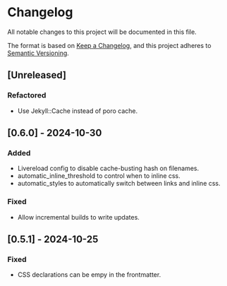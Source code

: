 # Changelog

All notable changes to this project will be documented in this file.

The format is based on [Keep a Changelog](https://keepachangelog.com/en/1.1.0/),
and this project adheres to [Semantic Versioning](https://semver.org/spec/v2.0.0.html).

## [Unreleased]

### Refactored

- Use Jekyll::Cache instead of poro cache.

## [0.6.0] - 2024-10-30

### Added

- Livereload config to disable cache-busting hash on filenames.
- automatic_inline_threshold to control when to inline css.
- automatic_styles to automatically switch between links and inline css.

### Fixed

- Allow incremental builds to write updates.

## [0.5.1] - 2024-10-25

### Fixed

- CSS declarations can be empy in the frontmatter.

